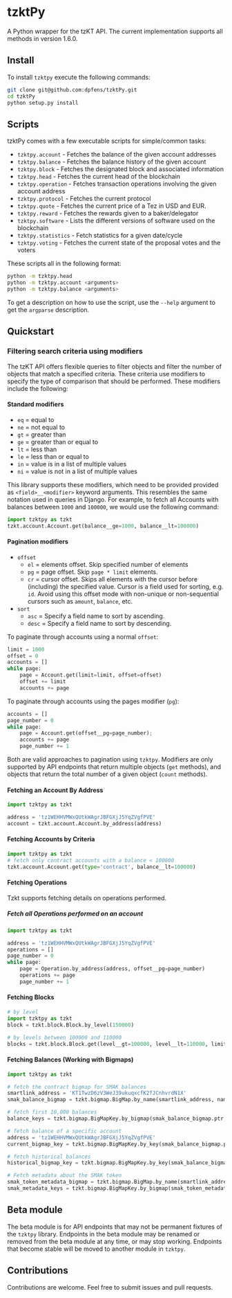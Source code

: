 # tzktPy
A Python wrapper for the tzKT API.  The current implementation supports all methods in version 1.6.0.

## Install
To install `tzktpy` execute the following commands:
```bash
git clone git@github.com:dpfens/tzktPy.git
cd tzktPy
python setup.py install
```

## Scripts
tzktPy comes with a few executable scripts for simple/common tasks:

*  `tzktpy.account` - Fetches the balance of the given account addresses
*  `tzktpy.balance` - Fetches the balance history of the given account
*  `tzktpy.block` - Fetches the designated block and associated information
*  `tzktpy.head` - Fetches the current head of the blockchain
*  `tzktpy.operation` - Fetches transaction operations involving the given account address
*  `tzktpy.protocol` - Fetches the current protocol
*  `tzktpy.quote` - Fetches the current price of a Tez in USD and EUR.
*  `tzktpy.reward` - Fetches the rewards given to a baker/delegator
*  `tzktpy.software` - Lists the different versions of software used on the blockchain
*  `tzktpy.statistics` - Fetch statistics for a given date/cycle
*  `tzktpy.voting` - Fetches the current state of the proposal votes and the voters

These scripts all in the following format:
```bash
python -m tzktpy.head
python -m tzktpy.account <arguments>
python -m tzktpy.balance <arguments>
```

To get a description on how to use the script, use the `--help` argument to get the `argparse` description.

## Quickstart

### Filtering search criteria using modifiers
The tzKT API offers flexible queries to filter objects and filter the number of objects that match a specified criteria.  These criteria use modifiers to specify the type of comparison that should be performed.  These modifiers include the following:

#### Standard modifiers
*  `eq` = equal to
*  `ne` = not equal to
*  `gt` = greater than
*  `ge` = greater than or equal to
*  `lt` = less than
*  `le` = less than or equal to
*  `in` = value is in a list of multiple values
*  `ni` = value is not in a list of multiple values

This library supports these modifiers, which need to be provided provided as `<field>__<modifier>` keyword arguments.  This resembles the same notation used in queries in Django.  For example, to fetch all Accounts with balances between `1000` and `100000`, we would use the following command:
```python
import tzktpy as tzkt
tzkt.account.Account.get(balance__ge=1000, balance__lt=100000)
```

#### Pagination modifiers
*  `offset`
   *  `el` = elements offset.  Skip specified number of elements
   *  `pg` = page offset. Skip `page * limit` elements.
   *  `cr` = cursor offset.  Skips all elements with the cursor before (including) the specified value. Cursor is a field used for sorting, e.g. `id`. Avoid using this offset mode with non-unique or non-sequential cursors such as `amount`, `balance`, etc.
*  `sort`
   *  `asc` = Specify a field name to sort by ascending.
   *  `desc` = Specify a field name to sort by descending.


To paginate through accounts using a normal `offset`:
```python
limit = 1000
offset = 0
accounts = []
while page:
    page = Account.get(limit=limit, offset=offset)
    offset += limit
    accounts += page
```

To paginate through accounts using the pages modifier (`pg`):
```python
accounts = []
page_number = 0
while page:
    page = Account.get(offset__pg=page_number);
    accounts += page
    page_number += 1
```

Both are valid approaches to pagination using `tzktpy`.  Modifiers are only supported by API endpoints that return multiple objects (`get` methods), and objects that return the total number of a given object (`count` methods).

#### Fetching an Account By Address
```python
import tzktpy as tzkt

address = 'tz1WEHHVMWxQUtkWAgrJBFGXjJ5YqZVgfPVE'
account = tzkt.account.Account.by_address(address)
```

#### Fetching Accounts by Criteria
```python
import tzktpy as tzkt
# fetch only contract accounts with a balance < 100000
tzkt.account.Account.get(type='contract', balance__lt=100000)
```

#### Fetching Operations
Tzkt supports fetching details on operations performed.

##### Fetch all Operations performed on an account
```python
import tzktpy as tzkt

address = 'tz1WEHHVMWxQUtkWAgrJBFGXjJ5YqZVgfPVE'
operations = []
page_number = 0
while page:
    page = Operation.by_address(address, offset__pg=page_number)
    operations += page
    page_number += 1
```

#### Fetching Blocks
```python
# by level
import tzktpy as tzkt
block = tzkt.block.Block.by_level(150000)

# by levels between 100000 and 110000
blocks = tzkt.block.Block.get(level__gt=100000, level__lt=110000, limit=10000)
```

#### Fetching Balances (Working with Bigmaps)
```python
import tzktpy as tzkt

# fetch the contract bigmap for SMAK balances
smartlink_address = 'KT1TwzD6zV3WeJ39ukuqxcfK2fJCnhvrdN1X'
smak_balance_bigmap = tzkt.bigmap.BigMap.by_name(smartlink_address, name='balances')

# fetch first 10,000 balances
balance_keys = tzkt.bigmap.BigMapKey.by_bigmap(smak_balance_bigmap.ptr, limit=10000)

# fetch balance of a specific account
address = 'tz1WEHHVMWxQUtkWAgrJBFGXjJ5YqZVgfPVE'
current_bigmap_key = tzkt.bigmap.BigMapKey.by_key(smak_balance_bigmap.ptr, address)

# fetch historical balances
historical_bigmap_key = tzkt.bigmap.BigMapKey.by_key(smak_balance_bigmap.ptr, address, level=1600000)

# Fetch metadata about the SMAK token
smak_token_metadata_bigmap = tzkt.bigmap.BigMap.by_name(smartlink_address, name='token_metadata')
smak_metadata_keys = tzkt.bigmap.BigMapKey.by_bigmap(smak_token_metadata_bigmap.ptr, limit=10000)
```

## Beta module
The beta module is for API endpoints that may not be permanent fixtures of the `tzktpy` library.  Endpoints in the beta module may be renamed or removed from the beta module at any time, or may stop working.  Endpoints that become stable will be moved to another module in `tzktpy`.

## Contributions
Contributions are welcome.  Feel free to submit issues and pull requests.
